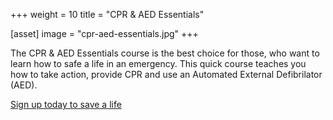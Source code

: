 +++
weight = 10
title = "CPR & AED Essentials"

[asset]
  image = "cpr-aed-essentials.jpg"
+++

The CPR &amp; AED Essentials course is the best choice for those, who want to learn how to safe a life in an emergency.
This quick course teaches you how to take action, provide CPR and use an Automated External Defibrilator (AED).

[Sign up today to save a life](/en/courses/cpr-aed-essentials/)